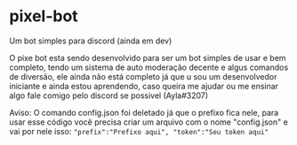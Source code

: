 # pixel-bot
 Um bot simples para discord (ainda em dev)

 O pixe bot esta sendo desenvolvido para ser um bot simples de usar e bem completo, tendo um sistema de auto moderação decente e algus comandos de diversão, ele ainda não está completo já que u sou um desenvolvedor iniciante e ainda estou aprendendo, caso queira me ajudar ou me ensinar algo fale comigo pelo discord se possivel (Ayla#3207)

Aviso: O comando config.json foi deletado já que o prefixo fica nele, para usar esse código você precisa criar um arquivo com o nome "config.json" e vai por nele isso:
``"prefix":"Prefixo aqui",
"token":"Seu token aqui"``
